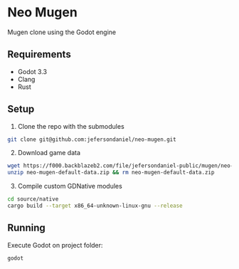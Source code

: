 # Neo Mugen

Mugen clone using the Godot engine

## Requirements

* Godot 3.3
* Clang
* Rust

## Setup

1. Clone the repo with the submodules

```sh
git clone git@github.com:jefersondaniel/neo-mugen.git
```

2. Download game data

```sh
wget https://f000.backblazeb2.com/file/jefersondaniel-public/mugen/neo-mugen-default-data.zip
unzip neo-mugen-default-data.zip && rm neo-mugen-default-data.zip
```

3. Compile custom GDNative modules

```sh
cd source/native
cargo build --target x86_64-unknown-linux-gnu --release
```

## Running

Execute Godot on project folder:

```sh
godot
```
